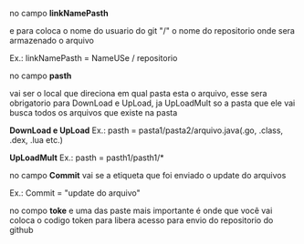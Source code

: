 no campo **linkNamePasth** 
  
  e para coloca o nome do usuario do git "/" o nome do repositorio onde sera armazenado o arquivo 

  Ex.: linkNamePasth = NameUSe / repositorio

no campo **pasth** 
   
   vai ser o local que direciona em qual pasta esta o arquivo, esse sera obrigatorio para DownLoad e UpLoad, ja UpLoadMult so a pasta que ele vai busca todos os arquivos que existe na pasta

  **DownLoad e UpLoad**
  Ex.: pasth = pasta1/pasta2/arquivo.java(.go, .class, .dex, .lua etc.)

  **UpLoadMult**
  Ex.: pasth = pasth1/pasth1/*
  
no campo **Commit**
  vai se a etiqueta que foi enviado o update do arquivos

  Ex.: Commit = "update do arquivo"
  
no compo **toke**
   e uma das paste mais importante é onde que você vai coloca o codigo token para libera acesso para envio do repositorio do github
   
